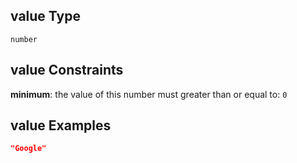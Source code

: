 ## value Type

`number`

## value Constraints

**minimum**: the value of this number must greater than or equal to: `0`

## value Examples

```json
"Google"
```
